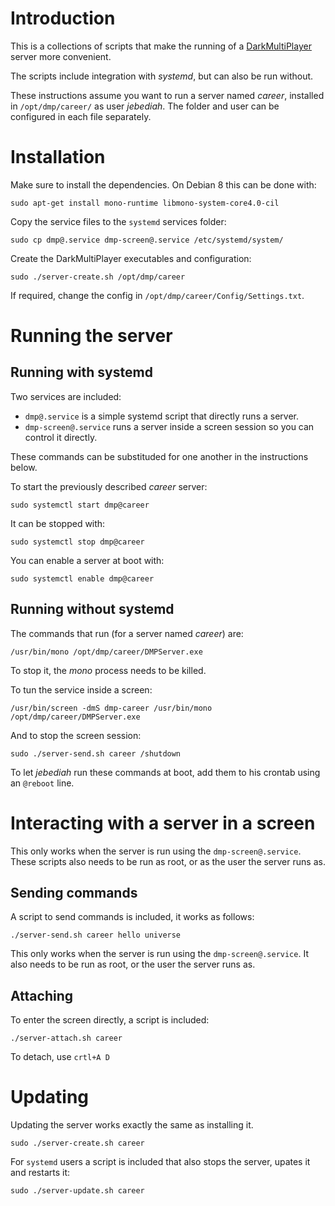 Introduction
===========
This is a collections of scripts that make the running of a [DarkMultiPlayer](https://github.com/godarklight/DarkMultiPlayer)
server more convenient.

The scripts include integration with *systemd*, but can also be run without.

These instructions assume you want to run a server named *career*,
installed in `/opt/dmp/career/` as user *jebediah*.
The folder and user can be configured in each file separately.

Installation
============
Make sure to install the dependencies. On Debian 8 this can be done with:

    sudo apt-get install mono-runtime libmono-system-core4.0-cil

Copy the service files to the `systemd` services folder:

    sudo cp dmp@.service dmp-screen@.service /etc/systemd/system/

Create the DarkMultiPlayer executables and configuration:

    sudo ./server-create.sh /opt/dmp/career

If required, change the config in `/opt/dmp/career/Config/Settings.txt`.

Running the server
==================

Running with systemd
--------------------
Two services are included:

 * `dmp@.service` is a simple systemd script that directly runs a server.
 * `dmp-screen@.service` runs a server inside a screen session so you can control it directly.

These commands can be substituded for one another in the instructions below.

To start the previously described *career* server:

    sudo systemctl start dmp@career

It can be stopped with:

    sudo systemctl stop dmp@career

You can enable a server at boot with:

    sudo systemctl enable dmp@career

Running without systemd
-----------------------
The commands that run (for a server named *career*) are:

    /usr/bin/mono /opt/dmp/career/DMPServer.exe

To stop it, the *mono* process needs to be killed.

To tun the service inside a screen:

    /usr/bin/screen -dmS dmp-career /usr/bin/mono /opt/dmp/career/DMPServer.exe

And to stop the screen session:

    sudo ./server-send.sh career /shutdown

To let *jebediah* run these commands at boot, add them to his crontab using an `@reboot` line.

Interacting with a server in a screen
=====================================

This only works when the server is run using the `dmp-screen@.service`.
These scripts also needs to be run as root, or as the user the server runs as.

Sending commands
----------------
A script to send commands is included, it works as follows:

    ./server-send.sh career hello universe

This only works when the server is run using the `dmp-screen@.service`.
It also needs to be run as root, or the user the server runs as.

Attaching
---------
To enter the screen directly, a script is included:

    ./server-attach.sh career

To detach, use `crtl+A D`

Updating
========
Updating the server works exactly the same as installing it.

    sudo ./server-create.sh career

For `systemd` users a script is included that also stops the server, upates it and restarts it:

    sudo ./server-update.sh career
